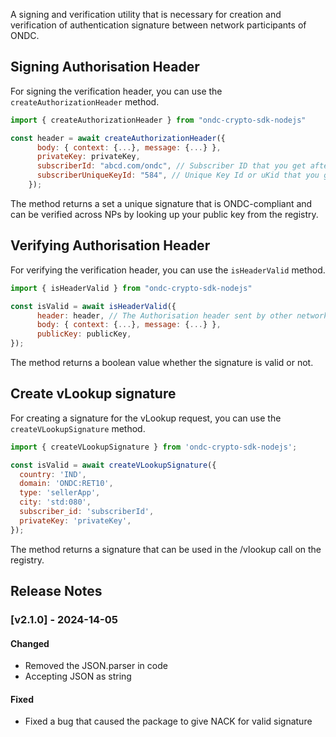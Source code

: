 A signing and verification utility that is necessary for creation and verification of authentication signature between network participants of ONDC.

## Signing Authorisation Header

For signing the verification header, you can use the `createAuthorizationHeader` method.

```javascript
import { createAuthorizationHeader } from "ondc-crypto-sdk-nodejs"

const header = await createAuthorizationHeader({
      body: { context: {...}, message: {...} },
      privateKey: privateKey,
      subscriberId: "abcd.com/ondc", // Subscriber ID that you get after registering to ONDC Network
      subscriberUniqueKeyId: "584", // Unique Key Id or uKid that you get after registering to ONDC Network
    });
```

The method returns a set a unique signature that is ONDC-compliant and can be verified across NPs by looking up your public key from the registry.

## Verifying Authorisation Header

For verifying the verification header, you can use the `isHeaderValid` method.

```javascript
import { isHeaderValid } from "ondc-crypto-sdk-nodejs"

const isValid = await isHeaderValid({
      header: header, // The Authorisation header sent by other network participants
      body: { context: {...}, message: {...} },
      publicKey: publicKey,
});
```

The method returns a boolean value whether the signature is valid or not.

## Create vLookup signature

For creating a signature for the vLookup request, you can use the `createVLookupSignature` method.

```javascript
import { createVLookupSignature } from 'ondc-crypto-sdk-nodejs';

const isValid = await createVLookupSignature({
  country: 'IND',
  domain: 'ONDC:RET10',
  type: 'sellerApp',
  city: 'std:080',
  subscriber_id: 'subscriberId',
  privateKey: 'privateKey',
});
```

The method returns a signature that can be used in the /vlookup call on the registry.


## Release Notes

### [v2.1.0] - 2024-14-05


#### Changed
- Removed the JSON.parser in code
- Accepting JSON as string

#### Fixed
- Fixed a bug that caused the package to give NACK for valid signature

